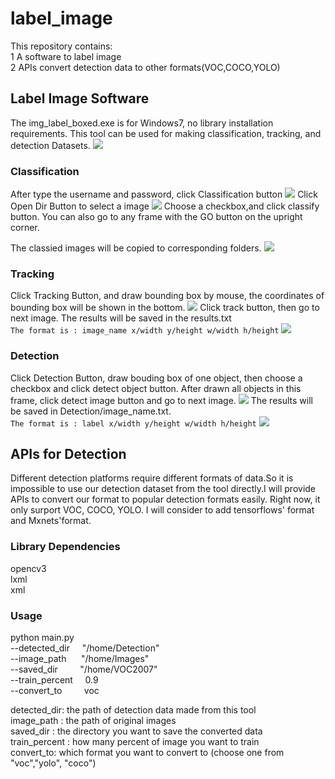 # label_image
This repository contains:  
1 A software to label image  
2 APIs convert detection data to other formats(VOC,COCO,YOLO) 

## Label Image Software
The img_label_boxed.exe is for Windows7, no library installation requirements.
This tool can be used for making classification, tracking, and detection Datasets.
![](https://github.com/BoXiao123/label_image_tool/raw/master/images/1.png)

### Classification
After type the username and password, click Classification button
![](https://github.com/BoXiao123/label_image_tool/raw/master/images/2.png)
Click Open Dir Button to select a image
![](https://github.com/BoXiao123/label_image_tool/raw/master/images/3.png)
Choose a checkbox,and click classify button. You can also go to any frame with the GO button on the upright corner.

The classied images will be copied to corresponding folders.
![](https://github.com/BoXiao123/label_image_tool/raw/master/images/4.png)

### Tracking
Click Tracking Button, and draw bounding box by mouse, the coordinates of bounding box will be shown in the bottom.
![](https://github.com/BoXiao123/label_image_tool/raw/master/images/5.png)
Click track button, then go to next image. The results will be saved in the results.txt  
`The format is : image_name x/width y/height w/width h/height`
![](https://github.com/BoXiao123/label_image_tool/raw/master/images/6.png)

### Detection
Click Detection Button, draw bouding box of one object, then choose a checkbox and click detect object button. After drawn all objects in this frame, click detect image button and go to next image.
![](https://github.com/BoXiao123/label_image_tool/raw/master/images/7.png)
The results will be saved in Detection/image_name.txt.   
`The format is : label x/width y/height w/width h/height`
![](https://github.com/BoXiao123/label_image_tool/raw/master/images/8.png)

## APIs for Detection
Different detection platforms require different formats of data.So it is impossible to use our detection dataset from the tool directly.I will provide APIs to convert our format to popular detection formats easily. Right now, it only surport VOC, COCO, YOLO. I will consider to add tensorflows' format and Mxnets'format.

### Library Dependencies
opencv3  
lxml  
xml

### Usage
python main.py  
--detected_dir     &nbsp;&nbsp;&nbsp;  "/home/Detection"  
--image_path       &nbsp;&nbsp;&nbsp;&nbsp; "/home/Images"  
--saved_dir        &nbsp;&nbsp;&nbsp;&nbsp;&nbsp;&nbsp;&nbsp; "/home/VOC2007"  
--train_percent    &nbsp;&nbsp;&nbsp;  0.9  
--convert_to       &nbsp;&nbsp;&nbsp;&nbsp;&nbsp;&nbsp;&nbsp;  voc
 
detected_dir: the path of detection data made from this tool  
image_path : the path of original images  
saved_dir : the directory you want to save the converted data  
train_percent : how many percent of image you want to train  
convert_to: which format you want to convert to (choose one from "voc","yolo", "coco")
